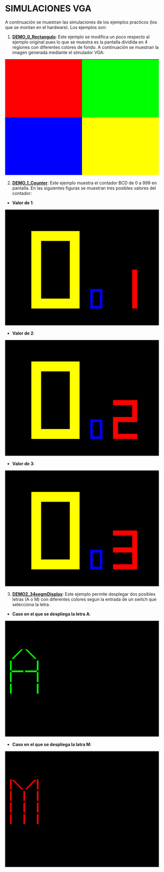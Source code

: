 # SIMULACIONES VGA #

A continuación se muestran las simulaciones de los ejemplos practicos (los que se montan en el hardware). Los ejemplos son:
1. **[DEMO_0_Rectangulo](./DEMO_0_Rectangulo)**: Este ejemplo se modifica un poco respecto al ejemplo original pues lo que se muestra es la pantalla dividida en 4 regiones con diferentes colores de fondo. A continuación se muestran la imagen generada mediante el simulador VGA:

![frame](frame.png)

2. **[DEMO_1_Counter](./DEMO_1_Counter)**: Este ejemplo muestra el contador BCD de 0 a 999 en pantalla. En las siguientes figuras se muestran tres posibles valores del contador:

* **Valor de 1**:

![frame_01](frame_01.png)

* **Valor de 2**:

![frame_02](frame_02.png)

* **Valor de 3**:

![frame_02](frame_03.png)

3. **[DEMO2_34segmDisplay](./DEMO2_34segmDisplay)**: Este ejemplo permite desplegar dos posibles letras (A o M) con diferentes colores segun la entrada de un switch que selecciona la letra.

* **Caso en el que se despliega la letra A**:
  
![frame_A](frame_A.png)

* **Caso en el que se despliega la latra M**:

![frame_M](frame_M.png)